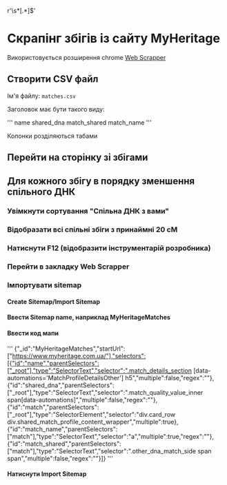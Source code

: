 r'\s*\[.*\]$'

# Скрапінг збігів із сайту MyHeritage

Використовується розширення chrome [Web Scrapper](https://chromewebstore.google.com/detail/web-scraper-free-web-scra/jnhgnonknehpejjnehehllkliplmbmhn?hl=en)

## Створити CSV файл

Ім'я файлу: `matches.csv`

Заголовок має бути такого виду:

'''
name	shared_dna	match_shared	match_name
'''

Колонки розділяються табами

## Перейти на сторінку зі збігами
## Для кожного збігу в порядку зменшення спільного ДНК

### Увімкнути сортування "Спільна ДНК з вами"

### Відобразати всі спільні збіги з принаймні 20 сМ

### Натиснути F12 (відобразити інструментарій розробника)

### Перейти в закладку Web Scrapper

### Імпортувати sitemap

#### Create Sitemap/Import Sitemap

#### Ввести Sitemap name, наприклад MyHeritageMatches

#### Ввести код мапи

'''
{"_id":"MyHeritageMatches","startUrl":["https://www.myheritage.com.ua/"],"selectors":[{"id":"name","parentSelectors":["_root"],"type":"SelectorText","selector":".match_details_section [data-automations='MatchProfileDetailsOther'] h5","multiple":false,"regex":""},{"id":"shared_dna","parentSelectors":["_root"],"type":"SelectorText","selector":".match_quality_value_inner span[data-automations]","multiple":false,"regex":""},{"id":"match","parentSelectors":["_root"],"type":"SelectorElement","selector":"div.card_row div.shared_match_profile_content_wrapper","multiple":true},{"id":"match_name","parentSelectors":["match"],"type":"SelectorText","selector":"a","multiple":true,"regex":""},{"id":"match_shared","parentSelectors":["match"],"type":"SelectorText","selector":".other_dna_match_side span span","multiple":false,"regex":""}]}
'''

#### Натиснути Import Sitemap
